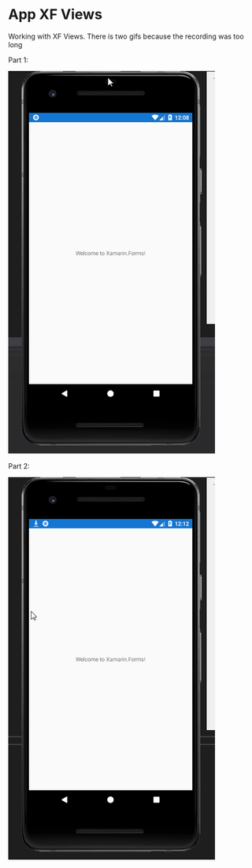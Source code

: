 # App XF Views

Working with XF Views. There is two gifs because the recording was too long

Part 1:

![](AppViews_1.gif)

Part 2:

![](AppViews_2.gif)

